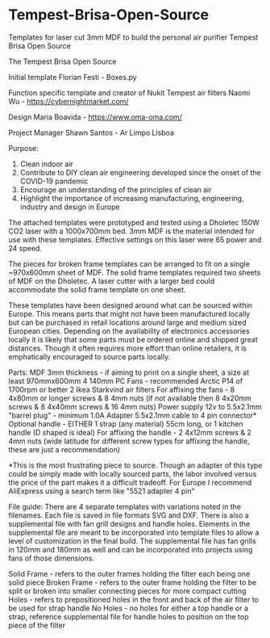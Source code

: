 # Tempest-Brisa-Open-Source
Templates for laser cut 3mm MDF to build the personal air purifier Tempest Brisa Open Source

The Tempest Brisa Open Source

Initial template
Florian Festi - Boxes.py

Function specific template and creator of Nukit Tempest air filters
Naomi Wu - https://cybernightmarket.com/

Design
Maria Boavida - https://www.oma-oma.com/

Project Manager
Shawn Santos - Ar Limpo Lisboa

Purpose:
1) Clean indoor air
2) Contribute to DIY clean air engineering developed since the onset of the COVID-19 pandemic
3) Encourage an understanding of the principles of clean air
4) Highlight the importance of increasing manufacturing, engineering, industry and design in Europe

The attached templates were prototyped and tested using a Dholetec 150W CO2 laser with a 1000x700mm bed.  3mm MDF is the material intended for use with these templates.  Effective settings on this laser were 65 power and 24 speed.

The pieces for broken frame templates can be arranged to fit on a single ~970x600mm sheet of MDF.  The solid frame templates required two sheets of MDF on the Dholetec.  A laser cutter with a larger bed could accommodate the solid frame template on one sheet.

These templates have been designed around what can be sourced within Europe.  This means parts that might not have been manufactured locally but can be purchased in retail locations around large and medium sized European cities.  Depending on the availability of electronics accessories locally it is likely that some parts must be ordered online and shipped great distances.  Though it often requires more effort than online retailers, it is emphatically encouraged to source parts locally.


Parts:
MDF 3mm thickness - if aiming to print on a single sheet, a size at least 970mmx600mm
4 140mm PC Fans - recommended Arctic P14 of 1700rpm or better
2 Ikea Starkvind air filters
For affixing the fans - 8 4x80mm or longer screws & 8 4mm nuts (if not available then 8 4x20mm screws & 8 4x40mm screws & 16 4mm nuts)
Power supply 12v to 5.5x2.1mm "barrel plug" - minimum 1.0A
Adapter 5.5x2.1mm cable to 4 pin connector*
Optional handle - EITHER 1 strap (any material) 55cm long, or 1 kitchen handle (D shaped is ideal)
For affixing the handle - 2 4x12mm screws & 2 4mm nuts (wide latitude for different screw types for affixing the handle, these are just a recommendation)

*This is the most frustrating piece to source.  Though an adapter of this type could be simply made with locally sourced parts, the labor involved versus the price of the part makes it a difficult tradeoff.  For Europe I recommend AliExpress using a search term like "5521 adapter 4 pin"


File guide:
There are 4 separate templates with variations noted in the filenames.  Each file is saved in file formats SVG and DXF.  There is also a supplemental file with fan grill designs and handle holes.  Elements in the supplemental file are meant to be incorporated into template files to allow a level of customization in the final build.  The supplemental file has fan grills in 120mm and 180mm as well and can be incorporated into projects using fans of those dimensions.

Solid Frame - refers to the outer frames holding the filter each being one solid piece
Broken Frame - refers to the outer frame holding the filter to be split or broken into smaller connecting pieces for more compact cutting
Holes - refers to prepositioned holes in the front and back of the air filter to be used for strap handle
No Holes - no holes for either a top handle or a strap, reference supplemental file for handle holes to position on the top piece of the filter
